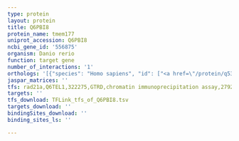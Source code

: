 ```yaml
---
type: protein
layout: protein
title: Q6PBI8
protein_name: tmem177
uniprot_accession: Q6PBI8
ncbi_gene_id: '556875'
organism: Danio rerio
function: target gene
number_of_interactions: '1'
orthologs: '[{"species": "Homo sapiens", "id": ["<a href=\"/protein/q53s58\">Q53S58</a>"]}, {"species": "Mus musculus", "id": ["<a href=\"/protein/q8bpe4\">Q8BPE4</a>"]}, {"species": "Rattus norvegicus", "id": ["<a href=\"/protein/q4km93\">Q4KM93</a>"]}, {"species": "Drosophila melanogaster", "id": ["<a href=\"/protein/a1z9w2\">A1Z9W2</a>"]}]'
jaspar_matrices: ''
tfs: rad21a,Q6TEL1,322275,GTRD,chromatin immunoprecipitation assay,27924024%5Buid%5D,No
targets: ''
tfs_download: TFLink_tfs_of_Q6PBI8.tsv
targets_download: ''
bindingSites_download: ''
binding_sites_ls: ''

---
```

